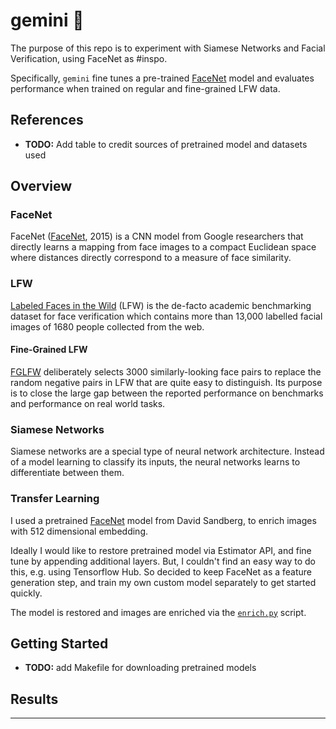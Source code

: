 gemini 👯‍️
==============================

The purpose of this repo is to experiment with Siamese Networks and Facial Verification, using FaceNet as #inspo.

Specifically, `gemini` fine tunes a pre-trained [FaceNet](https://github.com/davidsandberg/facenet) model and evaluates performance when trained on regular and fine-grained LFW data. 


## References
* **TODO:** Add table to credit sources of pretrained model and datasets used

## Overview

### FaceNet
FaceNet ([FaceNet](https://arxiv.org/pdf/1503.03832.pdf), 2015) is a CNN model from Google researchers that directly learns a mapping from face images to a compact Euclidean space where distances directly correspond to a measure of face similarity. 

### LFW
[Labeled Faces in the Wild](http://vis-www.cs.umass.edu/lfw/) (LFW) is the de-facto academic benchmarking dataset for face verification which contains more than 13,000 labelled facial images of 1680 people collected from the web. 

#### Fine-Grained LFW

[FGLFW](http://www.whdeng.cn/FGLFW/FGLFW.html) deliberately selects 3000 similarly-looking face pairs to replace the random negative pairs in LFW that are quite easy to distinguish. Its purpose is to close the large gap between the reported performance on benchmarks and performance on real world tasks.


### Siamese Networks

Siamese networks are a special type of neural network architecture. Instead of a model learning to classify its inputs, the neural networks learns to differentiate between them. 


### Transfer Learning

I used a pretrained [FaceNet](https://github.com/davidsandberg/facenet) model from David Sandberg, to enrich images with 512 dimensional embedding. 

Ideally I would like to restore pretrained model via Estimator API, and fine tune by appending additional layers. But, I couldn't find an easy way to do this, e.g. using Tensorflow Hub. So decided to keep FaceNet as a feature generation step, and train my own custom model separately to get started quickly.


The model is restored and images are enriched via the [`enrich.py`](https://github.com/sophdaly/gemini/features/enrich.py) script.

## Getting Started

* **TODO:** add Makefile for downloading pretrained models


## Results



--------
